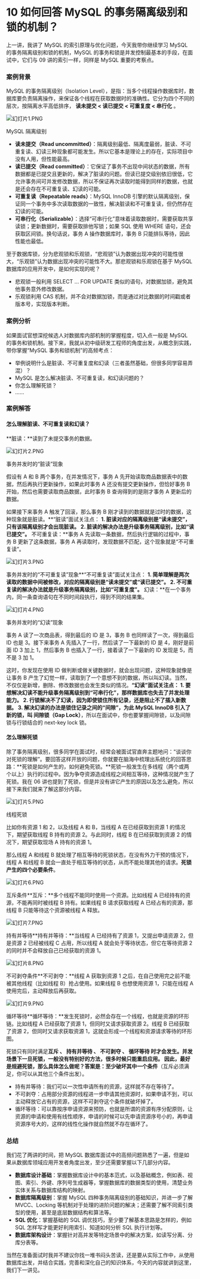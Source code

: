 # 10 如何回答 MySQL 的事务隔离级别和锁的机制？

上一讲，我讲了 MySQL 的索引原理与优化问题，今天我带你继续学习 MySQL 的事务隔离级别和锁的机制，MySQL 的事务和锁是并发控制最基本的手段，在面试中，它们与 09 讲的索引一样，同样是 MySQL 重要的考察点。

### 案例背景

MySQL 的事务隔离级别（Isolation Level），是指：当多个线程操作数据库时，数据库要负责隔离操作，来保证各个线程在获取数据时的准确性。它分为四个不同的层次，按隔离水平高低排序， **读未提交 \< 读已提交 \< 可重复度 \< 串行化** 。

![幻灯片1.PNG](assets/CgpVE2AXOh2AEXQqAACGXaq3WXI045.PNG)

MySQL 隔离级别

- **读未提交（Read uncommitted）**：隔离级别最低、隔离度最弱，脏读、不可重复读、幻读三种现象都可能发生。所以它基本是理论上的存在，实际项目中没有人用，但性能最高。
- **读已提交（Read committed）**：它保证了事务不出现中间状态的数据，所有数据都是已提交且更新的，解决了脏读的问题。但读已提交级别依旧很低，它允许事务间可并发修改数据，所以不保证再次读取时能得到同样的数据，也就是还会存在不可重复读、幻读的可能。
- **可重复读（Repeatable reads）**：MySQL InnoDB 引擎的默认隔离级别，保证同一个事务中多次读取数据的一致性，解决脏读和不可重复读，但仍然存在幻读的可能。
- **可串行化（Serializable）**：选择“可串行化”意味着读取数据时，需要获取共享读锁；更新数据时，需要获取排他写锁；如果 SQL 使用 WHERE 语句，还会获取区间锁。换句话说，事务 A 操作数据库时，事务 B 只能排队等待，因此性能也最低。

至于数据库锁，分为悲观锁和乐观锁，“悲观锁”认为数据出现冲突的可能性很大，“乐观锁”认为数据出现冲突的可能性不大。那悲观锁和乐观锁在基于 MySQL 数据库的应用开发中，是如何实现的呢？

- 悲观锁一般利用 SELECT … FOR UPDATE 类似的语句，对数据加锁，避免其他事务意外修改数据。
- 乐观锁利用 CAS 机制，并不会对数据加锁，而是通过对比数据的时间戳或者版本号，实现版本判断。

### 案例分析

如果面试官想深挖候选人对数据库内部机制的掌握程度，切入点一般是 MySQL 的事务和锁机制。接下来，我就从初中级研发工程师的角度出发，从概念到实践，带你掌握“MySQL 事务和锁机制”的高频考点：

- 举例说明什么是脏读、不可重复度和幻读（三者虽然基础，但很多同学容易弄混）？
- MySQL 是怎么解决脏读、不可重复读，和幻读问题的？
- 你怎么理解死锁？
- ……

### 案例解答

#### 怎么理解脏读、不可重复读和幻读？

\*\*脏读：\*\*读到了未提交事务的数据。

![幻灯片2.PNG](assets/CgpVE2AXOj6AUNXEAABi4cEeRxY560.PNG)

事务并发时的“脏读”现象

假设有 A 和 B 两个事务，在并发情况下，事务 A 先开始读取商品数据表中的数据，然后再执行更新操作，如果此时事务 A 还没有提交更新操作，但恰好事务 B 开始，然后也需要读取商品数据，此时事务 B 查询得到的是刚才事务 A 更新后的数据。

如果接下来事务 A 触发了回滚，那么事务 B 刚才读到的数据就是过时的数据，这种现象就是脏读。\*\*“脏读”面试关注点： **1.  脏读对应的隔离级别是“读未提交”，只有该隔离级别才会出现脏读。
2\.  脏读的解决办法是升级事务隔离级别，比如“读已提交”。** 不可重复读：\*\*事务 A 先读取一条数据，然后执行逻辑的过程中，事务 B 更新了这条数据，事务 A 再读取时，发现数据不匹配，这个现象就是“不可重复读”。

![幻灯片3.PNG](assets/Cip5yGAXOmGAcCNlAABpFaU7YQ8179.PNG)

事务并发时的“不可重复读”现象\*\*“不可重复读”面试关注点： **1.  简单理解是两次读取的数据中间被修改，对应的隔离级别是“读未提交”或“读已提交”。
2\.  不可重复读的解决办法就是升级事务隔离级别，比如“可重复度”。** 幻读：\*\*在一个事务内，同一条查询语句在不同时间段执行，得到不同的结果集。

![幻灯片4.PNG](assets/Cip5yGAXOnSASsgQAABza2XSHV0638.PNG)

事务并发时的“幻读”现象

事务 A 读了一次商品表，得到最后的 ID 是 3，事务 B 也同样读了一次，得到最后 ID 也是 3。接下来事务 A 先插入了一行，然后读了一下最新的 ID 是 4，刚好是前面 ID 3 加上 1，然后事务 B 也插入了一行，接着读了一下最新的 ID 发现是 5，而不是 3 加 1。

这时，你发现在使用 ID 做判断或做关键数据时，就会出现问题，这种现象就像是让事务 B 产生了幻觉一样，读取到了一个意想不到的数据，所以叫幻读。当然，不仅仅是新增，删除、修改数据也会发生类似的情况。**“幻读”面试关注点： **1.  要想解决幻读不能升级事务隔离级别到“可串行化”，那样数据库也失去了并发处理能力。
2\.  行锁解决不了幻读，因为即使锁住所有记录，还是阻止不了插入新数据。
3\.  解决幻读的办法是锁住记录之间的“间隙”，为此 MySQL InnoDB 引入了新的锁，叫** 间隙锁（Gap Lock）**，所以在面试中，你也要掌握间隙锁，以及间隙锁与行锁结合的 next-key lock 锁。

#### 怎么理解死锁

除了事务隔离级别，很多同学在面试时，经常会被面试官直奔主题地问：“谈谈你对死锁的理解”。要回答这样开放的问题，你就要在脑海中梳理出系统化的回答思路：\*\*死锁是如何产生的，如何避免死锁。\*\*死锁一般发生在多线程（两个或两个以上）执行的过程中。因为争夺资源造成线程之间相互等待，这种情况就产生了死锁。我在 06 讲也提到了死锁，但是并没有讲它产生的原因以及怎么避免，所以接下来我们就来了解这部分内容。

![幻灯片5.PNG](assets/CgpVE2AXOoeAIPuHAABkdI2Blp4721.PNG)

线程死锁

比如你有资源 1 和 2，以及线程 A 和 B，当线程 A 在已经获取到资源 1 的情况下，期望获取线程 B 持有的资源 2。与此同时，线程 B 在已经获取到资源 2 的情况下，期望获取现场 A 持有的资源 1。

那么线程 A 和线程 B 就处理了相互等待的死锁状态，在没有外力干预的情况下，线程 A 和线程 B 就会一直处于相互等待的状态，从而不能处理其他的请求。**死锁产生的四个必要条件**。

![幻灯片6.PNG](assets/CgpVE2AXOpyAODwtAABTGjPzh6k531.PNG)

互斥条件\*\*互斥：\*\*多个线程不能同时使用一个资源。比如线程 A 已经持有的资源，不能再同时被线程 B 持有。如果线程 B 请求获取线程 A 已经占有的资源，那线程 B 只能等待这个资源被线程 A 释放。

![幻灯片7.PNG](assets/Cip5yGAXOq-AF8jDAABSSEnH3dk920.PNG)

持有并等待\*\*持有并等待：\*\*当线程 A 已经持有了资源 1，又提出申请资源 2，但是资源 2 已经被线程 C 占用，所以线程 A 就会处于等待状态，但它在等待资源 2 的同时并不会释放自己已经获取的资源 1。

![幻灯片8.PNG](assets/Cip5yGAXOsCAA25rAABO_a-VNXU420.PNG)

不可剥夺条件\*\*不可剥夺：\*\*线程 A 获取到资源 1 之后，在自己使用完之前不能被其他线程（比如线程 B）抢占使用。如果线程 B 也想使用资源 1，只能在线程 A 使用完后，主动释放后再获取。

![幻灯片9.PNG](assets/CgpVE2AXOtuAdm_UAABSLZeUVA0081.PNG)

循环等待\*\*循环等待：\*\*发生死锁时，必然会存在一个线程，也就是资源的环形链。比如线程 A 已经获取了资源 1，但同时又请求获取资源 2。线程 B 已经获取了资源 2，但同时又请求获取资源 1，这就会形成一个线程和资源请求等待的环形图。

死锁只有同时满足**互斥 **、** 持有并等待 **、** 不可剥夺 **、** 循环等待 **时才会发生。并发场景下一旦死锁，一般没有特别好的方法，很多时候只能重启应用。** 因此，最好是规避死锁，那么具体怎么做呢？答案是：至少破坏其中一个条件**（互斥必须满足，你可以从其他三个条件出发）。

- 持有并等待：我们可以一次性申请所有的资源，这样就不存在等待了。
- 不可剥夺：占用部分资源的线程进一步申请其他资源时，如果申请不到，可以主动释放它占有的资源，这样不可剥夺这个条件就破坏掉了。
- 循环等待：可以靠按序申请资源来预防，也就是所谓的资源有序分配原则，让资源的申请和使用有线性顺序，申请的时候可以先申请资源序号小的，再申请资源序号大的，这样的线性化操作就自然就不存在循环了。

### 总结

我们花了两讲的时间，把 MySQL 数据库面试中的高频问题熟悉了一遍，但是如果从数据库领域应用开发者角度出发，至少还需要掌握以下几部分内容。

- **数据库设计基础**：掌握数据库设计中的基本范式，以及基础概念，例如表、视图、索引、外键、序列号生成器等，掌握数据库的数据类型的使用，清楚业务实体关系与数据库结构的映射。
- **数据库隔离级别**：掌握 MySQL 四种事务隔离级别的基础知识，并进一步了解 MVCC、Locking 等机制对于处理的进阶问题的解决；还需要了解不同索引类型的使用，甚至是底层数据结构和算法等。
- **SQL 优化**：掌握基础的 SQL 调优技巧，至少要了解基本思路是怎样的，例如 SQL 怎样写才能更好利用索引、知道如何分析 SQL 执行计划等。
- **数据库架构设计**：掌握针对高并发等特定场景中的解决方案，如读写分离、分库分表等。

当然在准备面试时我并不建议你找一堆书闷头苦读，还是要从实际工作中，从使用数据库出发，并结合实践，完善和深化自己的知识体系，今天的内容就讲到这里，我们下一讲见。
